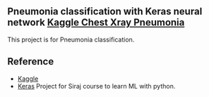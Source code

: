 ## Pneumonia classification with Keras neural network [Kaggle Chest Xray Pneumonia](https://www.kaggle.com/paultimothymooney/chest-xray-pneumonia)

This project is for Pneumonia classification.

## Reference
- [Kaggle](https://www.kaggle.com/paultimothymooney/chest-xray-pneumonia)
- [Keras](https://keras.io/)
Project for Siraj course to learn ML with python.